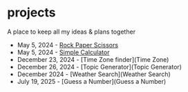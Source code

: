# projects
A place to keep all my ideas &amp; plans together 


- May 5, 2024 - [Rock Paper Scissors](Rock_/Paper_/Scissors)
- May 5, 2024 - [Simple Calculator](Calculator)
- December 23, 2024 - [Time Zone finder](Time Zone)
- December 26, 2024 - [Topic Generator](Topic Generator)
- December 2024 - [Weather Search](Weather Search)
- July 19, 2025 - [Guess a Number](Guess a Number)
